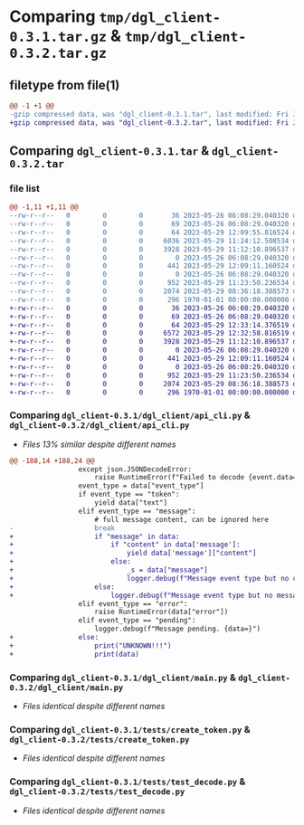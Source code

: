 # Comparing `tmp/dgl_client-0.3.1.tar.gz` & `tmp/dgl_client-0.3.2.tar.gz`

## filetype from file(1)

```diff
@@ -1 +1 @@
-gzip compressed data, was "dgl_client-0.3.1.tar", last modified: Fri Jan  1 00:00:00 2016, max compression
+gzip compressed data, was "dgl_client-0.3.2.tar", last modified: Fri Jan  1 00:00:00 2016, max compression
```

## Comparing `dgl_client-0.3.1.tar` & `dgl_client-0.3.2.tar`

### file list

```diff
@@ -1,11 +1,11 @@
--rw-r--r--   0        0        0       36 2023-05-26 06:08:29.040320 dgl_client-0.3.1/.gitignore
--rw-r--r--   0        0        0       69 2023-05-26 06:08:29.040320 dgl_client-0.3.1/README.md
--rw-r--r--   0        0        0       64 2023-05-29 12:09:55.816524 dgl_client-0.3.1/dgl_client/__init__.py
--rw-r--r--   0        0        0     6036 2023-05-29 11:24:12.508534 dgl_client-0.3.1/dgl_client/api_cli.py
--rw-r--r--   0        0        0     3928 2023-05-29 11:12:10.896537 dgl_client-0.3.1/dgl_client/main.py
--rw-r--r--   0        0        0        0 2023-05-26 06:08:29.040320 dgl_client-0.3.1/dgl_client/utils.py
--rw-r--r--   0        0        0      441 2023-05-29 12:09:11.160524 dgl_client-0.3.1/pyproject.toml
--rw-r--r--   0        0        0        0 2023-05-26 06:08:29.040320 dgl_client-0.3.1/tests/__init__.py
--rw-r--r--   0        0        0      952 2023-05-29 11:23:50.236534 dgl_client-0.3.1/tests/create_token.py
--rw-r--r--   0        0        0     2074 2023-05-29 08:36:18.388573 dgl_client-0.3.1/tests/test_decode.py
--rw-r--r--   0        0        0      296 1970-01-01 00:00:00.000000 dgl_client-0.3.1/PKG-INFO
+-rw-r--r--   0        0        0       36 2023-05-26 06:08:29.040320 dgl_client-0.3.2/.gitignore
+-rw-r--r--   0        0        0       69 2023-05-26 06:08:29.040320 dgl_client-0.3.2/README.md
+-rw-r--r--   0        0        0       64 2023-05-29 12:33:14.376519 dgl_client-0.3.2/dgl_client/__init__.py
+-rw-r--r--   0        0        0     6572 2023-05-29 12:32:58.816519 dgl_client-0.3.2/dgl_client/api_cli.py
+-rw-r--r--   0        0        0     3928 2023-05-29 11:12:10.896537 dgl_client-0.3.2/dgl_client/main.py
+-rw-r--r--   0        0        0        0 2023-05-26 06:08:29.040320 dgl_client-0.3.2/dgl_client/utils.py
+-rw-r--r--   0        0        0      441 2023-05-29 12:09:11.160524 dgl_client-0.3.2/pyproject.toml
+-rw-r--r--   0        0        0        0 2023-05-26 06:08:29.040320 dgl_client-0.3.2/tests/__init__.py
+-rw-r--r--   0        0        0      952 2023-05-29 11:23:50.236534 dgl_client-0.3.2/tests/create_token.py
+-rw-r--r--   0        0        0     2074 2023-05-29 08:36:18.388573 dgl_client-0.3.2/tests/test_decode.py
+-rw-r--r--   0        0        0      296 1970-01-01 00:00:00.000000 dgl_client-0.3.2/PKG-INFO
```

### Comparing `dgl_client-0.3.1/dgl_client/api_cli.py` & `dgl_client-0.3.2/dgl_client/api_cli.py`

 * *Files 13% similar despite different names*

```diff
@@ -188,14 +188,24 @@
                 except json.JSONDecodeError:
                     raise RuntimeError(f"Failed to decode {event.data=}")
                 event_type = data["event_type"]
                 if event_type == "token":
                     yield data["text"]
                 elif event_type == "message":
                     # full message content, can be ignored here
-                    break
+                    if "message" in data:
+                        if "content" in data['message']:
+                            yield data['message']["content"]
+                        else:
+                            _s = data["message"]
+                            logger.debug(f"Message event type but no content? {_s=}")                             
+                    else:
+                        logger.debug(f"Message event type but no message? {data=}")    
                 elif event_type == "error":
                     raise RuntimeError(data["error"])
                 elif event_type == "pending":
                     logger.debug(f"Message pending. {data=}")
+                else:
+                    print("UNKNOWN!!!")
+                    print(data)
```

### Comparing `dgl_client-0.3.1/dgl_client/main.py` & `dgl_client-0.3.2/dgl_client/main.py`

 * *Files identical despite different names*

### Comparing `dgl_client-0.3.1/tests/create_token.py` & `dgl_client-0.3.2/tests/create_token.py`

 * *Files identical despite different names*

### Comparing `dgl_client-0.3.1/tests/test_decode.py` & `dgl_client-0.3.2/tests/test_decode.py`

 * *Files identical despite different names*

